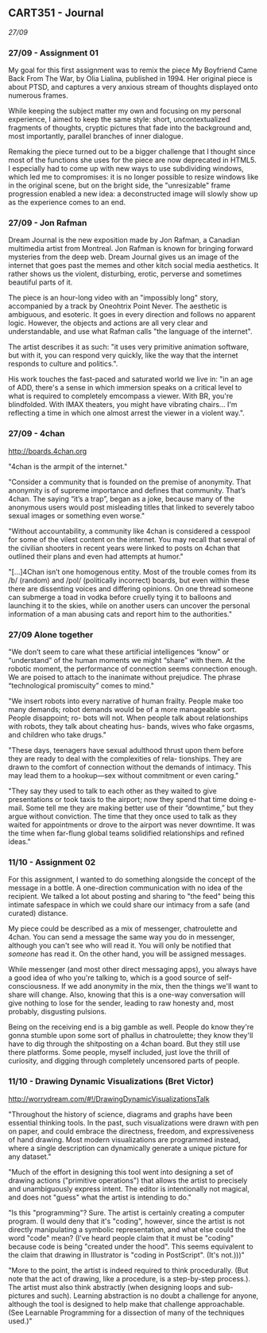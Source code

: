## CART351 - Journal
_27/09_

### 27/09 - Assignment 01

  My goal for this first assignment was to remix the piece My Boyfriend Came Back From The War, by Olia Lialina, published in 1994. Her original piece is about PTSD, and captures a very anxious stream of thoughts displayed onto numerous frames.

  While keeping the subject matter my own and focusing on my personal experience, I aimed to keep the same style: short, uncontextualized fragments of thoughts, cryptic pictures that fade into the background and, most importantly, parallel branches of inner dialogue.

  Remaking the piece turned out to be a bigger challenge that I thought since most of the functions she uses for the piece are now deprecated in HTML5. I especially had to come up with new ways to use subdividing windows, which led me to compromises: it is no longer possible to resize windows like in the original scene, but on the bright side, the "unresizable" frame progression enabled a new idea: a deconstructed image will slowly show up as the experience comes to an end.

### 27/09 - Jon Rafman

Dream Journal is the new exposition made by Jon Rafman, a Canadian multimedia artist from Montreal. Jon Rafman is known for bringing forward mysteries from the deep web. Dream Journal gives us an image of the internet that goes past the memes and other kitch social media aesthetics. It rather shows us the violent, disturbing, erotic, perverse and sometimes beautiful parts of it.

The piece is an hour-long video with an "impossibly long" story, accompanied by a track by Oneohtrix Point Never. The aesthetic is ambiguous, and esoteric. It goes in every direction and follows no apparent logic. However, the objects and actions are all very clear and understandable, and use what Rafman calls "the language of the internet".

The artist describes it as such: "it uses very primitive animation software, but with it, you can respond very quickly, like the way that the internet responds to culture and politics.".

His work touches the fast-paced and saturated world we live in: "in an age of ADD, there's a sense in which immersion speaks on a critical level to what is required to completely emcompass a viewer.
With BR, you're blindfolded. With IMAX theaters, you might have vibrating chairs... I'm reflecting a time in which one almost arrest the viewer in a violent way.".

### 27/09 - 4chan

http://boards.4chan.org

"4chan is the armpit of the internet."

"Consider a community that is founded on the premise of anonymity. That anonymity is of supreme importance and defines that community. That’s 4chan. The saying “it’s a trap”, began as a joke, because many of the anonymous users would post misleading titles that linked to severely taboo sexual images or something even worse."

"Without accountability, a community like 4chan is considered a cesspool for some of the vilest content on the internet. You may recall that several of the civilian shooters in recent years were linked to posts on 4chan that outlined their plans and even had attempts at humor."

"[...]4Chan isn’t one homogenous entity. Most of the trouble comes from its /b/ (random) and /pol/ (politically incorrect) boards, but even within these there are dissenting voices and differing opinions. On one thread someone can submerge a toad in vodka before cruelly tying it to balloons and launching it to the skies, while on another users can uncover the personal information of a man abusing cats and report him to the authorities."

### 27/09 Alone together

"We don’t seem to care what these artificial intelligences “know” or “understand” of the human moments we might “share” with them. At the robotic moment, the performance of connection seems connection enough. We are poised to attach to the inanimate without prejudice. The phrase “technological promiscuity” comes to mind."

"We insert robots into every narrative of human frailty. People make too many demands; robot demands would be of a more manageable sort. People disappoint; ro- bots will not. When people talk about relationships with robots, they talk about cheating hus- bands, wives who fake orgasms, and children who take drugs."

"These days, teenagers have sexual adulthood thrust upon them before they are ready to deal with the complexities of rela- tionships. They are drawn to the comfort of connection without the demands of intimacy. This may lead them to a hookup—sex without commitment or even caring."

"They say they used to talk to each other as they waited to give presentations or took taxis to the airport; now they spend that time doing e-mail. Some tell me they are making better use of their “downtime,” but they argue without conviction. The time that they once used to talk as they waited for appointments or drove to the airport was never downtime. It was the time when far-flung global teams solidified relationships and refined ideas."

### 11/10 - Assignment 02

For this assignment, I wanted to do something alongside the concept of the message in a bottle. A one-direction communication with no idea of the recipient. We talked a lot about posting and sharing to "the feed" being this intimate safespace in which we could share our intimacy from a safe (and curated) distance.

My piece could be described as a mix of messenger, chatroulette and 4chan. You can send a message the same way you do in messenger, although you can't see who will read it. You will only be notified that _someone_ has read it. On the other hand, you will be assigned messages.

While messenger (and most other direct messaging apps), you always have a good idea of who you're talking to, which is a good source of self-consciousness. If we add anonymity in the mix, then the things we'll want to share will change. Also, knowing that this is a one-way conversation will give nothing to lose for the sender, leading to raw honesty and, most probably, disgusting pulsions.

Being on the receiving end is a big gamble as well. People do know they're gonna stumble upon some sort of phallus in chatroulette; they know they'll have to dig through the shitposting on a 4chan board. But they still use there platforms. Some people, myself included, just love the thrill of curiosity, and digging through completely uncensored parts of people.

### 11/10 - Drawing Dynamic Visualizations (Bret Victor)

http://worrydream.com/#!/DrawingDynamicVisualizationsTalk

"Throughout the history of science, diagrams and graphs have been essential thinking tools. In the past, such visualizations were drawn with pen on paper, and could embrace the directness, freedom, and expressiveness of hand drawing. Most modern visualizations are programmed instead, where a single description can dynamically generate a unique picture for any dataset."

"Much of the effort in designing this tool went into designing a set of drawing actions ("primitive operations") that allows the artist to precisely and unambiguously express intent. The editor is intentionally not magical, and does not "guess" what the artist is intending to do."

"Is this "programming"? Sure. The artist is certainly creating a computer program. (I would deny that it's "coding", however, since the artist is not directly manipulating a symbolic representation, and what else could the word "code" mean? (I've heard people claim that it must be "coding" because code is being "created under the hood". This seems equivalent to the claim that drawing in Illustrator is "coding in PostScript". (It's not.)))"

"More to the point, the artist is indeed required to think procedurally. (But note that the act of drawing, like a procedure, is a step-by-step process.). The artist must also think abstractly (when designing loops and sub-pictures and such). Learning abstraction is no doubt a challenge for anyone, although the tool is designed to help make that challenge approachable. (See Learnable Programming for a dissection of many of the techniques used.)"
